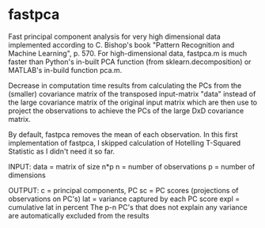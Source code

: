 # fastpca
Fast principal component analysis for very high dimensional data implemented according to C. Bishop's book "Pattern Recognition and Machine Learning", p. 570. For high-dimensional data, fastpca.m is much faster than Python's in-built PCA function (from sklearn.decomposition) or MATLAB's in-build function pca.m. 

Decrease in computation time results from calculating the PCs from the (smaller) covariance matrix of the transposed input-matrix "data" instead of the large covariance matrix of the original input matrix which are then use to project the observations to achieve the PCs of the large DxD covariance matrix. 
 
By default, fastpca removes the mean of each observation.  In this first implementation of fastpca, I skipped calculation of Hotelling T-Squared Statistic as I didn't need it so far. 

INPUT: 
data = matrix of size n*p
n    = number of observations
p    = number of dimensions

OUTPUT:
c    = principal components, PC
sc   = PC scores (projections of observations on PC's)
lat  = variance captured by each PC score
expl = cumulative lat in percent
The p-n PC's that does not explain any variance 
are automatically excluded from the results
